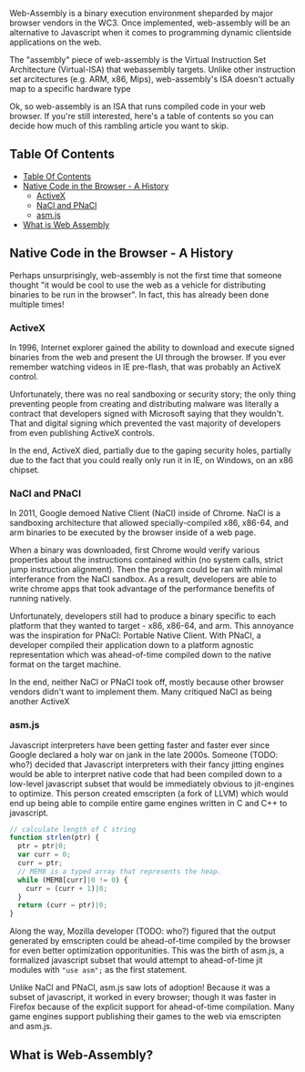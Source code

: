 Web-Assembly is a binary execution environment sheparded by major browser
vendors in the WC3.  Once implemented, web-assembly will be an alternative
to Javascript when it comes to programming dynamic clientside applications
on the web.

The "assembly" piece of web-assembly is the Virtual Instruction Set
Architecture (Virtual-ISA) that webassembly targets.  Unlike other
instruction set arcitectures (e.g. ARM, x86, Mips), web-assembly's ISA
doesn't actually map to a specific hardware type

Ok, so web-assembly is an ISA that runs compiled code in your web browser.
If you're still interested, here's a table of contents so you can decide
how much of this rambling article you want to skip.

## Table Of Contents

* [Table Of Contents](#table-of-contents)
* [Native Code in the Browser - A History](#native-code-in-the-browser-a-history)
    * [ActiveX](#activex)
    * [NaCl and PNaCl](#nacl-and-pnacl)
    * [asm.js](#asm-js)
* [What is Web Assembly](#what-is-web-assembly)

## Native Code in the Browser - A History

Perhaps unsurprisingly, web-assembly is not the first time that someone
thought "it would be cool to use the web as a vehicle for distributing
binaries to be run in the browser".  In fact, this has already been done
multiple times!

### ActiveX

In 1996, Internet explorer gained the ability to download and execute
signed binaries from the web and present the UI through the browser.
If you ever remember watching videos in IE pre-flash, that was probably
an ActiveX control.

Unfortunately, there was no real sandboxing or security story; the only
thing preventing people from creating and distributing malware was
literally a contract that developers signed with Microsoft saying that
they wouldn't.  That and digital signing which prevented the vast majority
of developers from even publishing ActiveX controls.

In the end, ActiveX died, partially due to the gaping security holes,
partially due to the fact that you could really only run it in IE, on
Windows, on an x86 chipset.

### NaCl and PNaCl

In 2011, Google demoed Native Client (NaCl) inside of Chrome.  NaCl is a
sandboxing architecture that allowed specially-compiled x86, x86-64, and
arm binaries to be executed by the browser inside of a web page.

When a binary was downloaded, first Chrome would verify various properties
about the instructions contained within (no system calls, strict jump
instruction alignment).  Then the program could be ran with minimal
interferance from the NaCl sandbox.  As a result, developers are able to
write chrome apps that took advantage of the performance benefits of running
natively.

Unfortunately, developers still had to produce a binary specific to each
platform that they wanted to target - x86, x86-64, and arm.  This annoyance
was the inspiration for PNaCl: Portable Native Client.  With PNaCl, a developer
compiled their application down to a platform agnostic representation which was
ahead-of-time compiled down to the native format on the target machine.

In the end, neither NaCl or PNaCl took off, mostly because other browser vendors
didn't want to implement them.  Many critiqued NaCl as being another ActiveX

### asm.js

Javascript interpreters have been getting faster and faster ever since Google
declared a holy war on jank in the late 2000s.  Someone (TODO: who?) decided
that Javascript interpreters with their fancy jitting engines would be able to
interpret native code that had been compiled down to a low-level javascript
subset that would be immediately obvious to jit-engines to optimize.  This
person created emscripten (a fork of LLVM) which would end up being able to
compile entire game engines written in C and C++ to javascript.

```js
// calculate length of C string
function strlen(ptr) { 
  ptr = ptr|0;
  var curr = 0;
  curr = ptr;
  // MEM8 is a typed array that represents the heap.
  while (MEM8[curr]|0 != 0) {
    curr = (curr + 1)|0;
  }
  return (curr − ptr)|0;
}
```

Along the way, Mozilla developer (TODO: who?) figured that the output generated
by emscripten could be ahead-of-time compiled by the browser for even better
optimization opporitunities.  This was the birth of asm.js, a formalized
javascript subset that would attempt to ahead-of-time jit modules with
`"use asm";` as the first statement.

Unlike NaCl and PNaCl, asm.js saw lots of adoption!  Because it was a subset of
javascript, it worked in every browser; though it was faster in Firefox because
of the explicit support for ahead-of-time compilation.  Many game engines support
publishing their games to the web via emscripten and asm.js.

## What is Web-Assembly?
